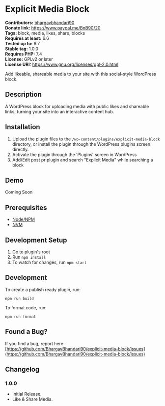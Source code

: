 # Explicit Media Block #
**Contributors:** [bhargavbhandari90](https://profiles.wordpress.org/bhargavbhandari90/)  
**Donate link:** https://www.paypal.me/BnB90/20  
**Tags:** block, media, likes, share, blocks  
**Requires at least:** 6.6  
**Tested up to:** 6.7  
**Stable tag:** 1.0.0  
**Requires PHP:** 7.4  
**License:** GPLv2 or later  
**License URI:** https://www.gnu.org/licenses/gpl-2.0.html  

Add likeable, shareable media to your site with this social-style WordPress block.

## Description ##

A WordPress block for uploading media with public likes and shareable links, turning your site into an interactive content hub.

## Installation ##

1. Upload the plugin files to the `/wp-content/plugins/explicit-media-block` directory, or install the plugin through the WordPress plugins screen directly.
2. Activate the plugin through the 'Plugins' screen in WordPress
3. Add/Edit post pr plugin and search "Explicit Media" while searching a block

## Demo
Coming Soon

## Prerequisites
- [Node/NPM](https://nodejs.org/en/download/)
- [NVM](https://github.com/nvm-sh/nvm)

## Development Setup
1. Go to plugin's root
2. Run `npm install`
5. To watch for changes, run `npm start`

## Development

To create a publish ready plugin, run:

	npm run build

To format code, run:

	npm run format


## Found a Bug? ##

If you find a bug, report here 
[https://github.com/BhargavBhandari90/explicit-media-block/issues](https://github.com/BhargavBhandari90/explicit-media-block/issues)

## Changelog ##

### 1.0.0 ###
* Initial Release.
* Like & Share Media.
